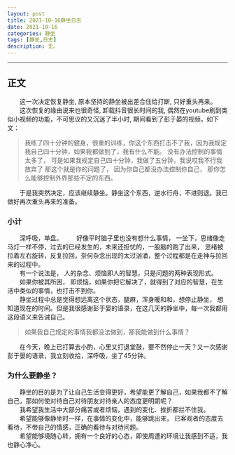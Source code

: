 ```yaml
---
layout: post
title: 2021-10-16静坐日志
date: 2021-10-16
categories: 静坐
tags: [静坐,日志]
description: 无。
---
```


****

## 正文
&emsp;&emsp;这一次决定恢复静坐, 原本坚持的静坐被出差合住给打断, 只好重头再来。  
&emsp;&emsp;这次恢复的缘由说来也很奇怪, 卸载抖音很长时间的我, 偶然在youtube刷到类似小视频的功能，不可思议的又沉迷了半小时,
期间看到了彭于晏的视频，如下文：
> 我练了四十分钟的健身，很重的训练，你这个东西打击不了我，因为我规定我自己四十分钟，如果我都做到了，我有什么不能。
> 没有办法控制的事情太多了， 可是如果我规定自己四十分钟，我做了五分钟，我说哎我不行我放弃了
> 那这个就是你的问题了， 因为你自己都没办法控制你自己， 那你怎么能够控制外界那些不定的东西。

&emsp;&emsp;于是我突然决定，应该继续静坐。静坐这个东西，逆水行舟，不进则退。我已做好再次重头再来的准备。

### 小计
&emsp;&emsp;深呼吸，单盘。
&emsp;&emsp;好像平时脑子里也没有想什么事情， 一坐下，思绪像走马灯一样不停，过去的已经发生的，未来还担忧的，一股脑的跑了出来，
思绪被拉着左右旋转，反复拉回，奈何杂念出现的太过汹涌，整个过程都是在走神与拉回来的过程中。  
&emsp;&emsp;有一个说法是， 人的杂念、烦恼即人的智慧，只是问题的两种表现形式。  
&emsp;&emsp;如果你被其所困， 即烦恼，如果你把它解决了，就得到了对应的智慧，在生活中类似的事情，也打击不到你。  
&emsp;&emsp;静坐过程中总是觉得想远离这个状态，腿麻，浑身暖和和，想停止静坐， 想知道现在的时间。但是我很感谢彭于晏的语录，在这几天的静坐中，每一次我都用这段语义来告诫自己。

> 如果我自己规定的事情我都没法做到，那我能做到什么事情？

&emsp;&emsp;在今天，晚上已打算去小酌，心里又打退堂鼓，要不然停止一天？又一次感谢彭于晏的语录，我立刻收拾，深呼吸，坐了45分钟。

### 为什么要静坐？
&emsp;&emsp;静坐的目的是为了让自己生活变得更好，希望能更了解自己，如果我都不了解自己，那如何使对待自己对待朋友对待亲人的态度更明朗呢？  
&emsp;&emsp;我希望我生活中大部分痛苦或者烦恼，遇到的变化、挫折都拦不住我。  
&emsp;&emsp;希望能够像静坐时一样，在事情的变化中，能够跳出来， 已客观者的态度去看待，不带自己的情感，正确的看待与对待问题。  
&emsp;&emsp;希望能够境随心转，拥有一个良好的心态，即使周遭的环境让我感到不适，我也静心净心。  

